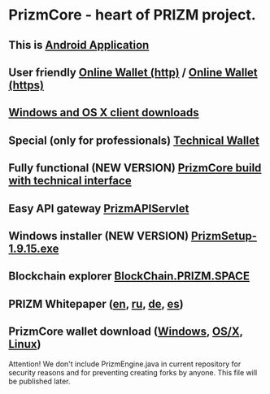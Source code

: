 # PrizmCore - heart of PRIZM project.

## This is [Android Application](http://tech.prizm-space.com/prizm.apk)

## User friendly [Online Wallet (http)](http://wallet.prizm-space.com/) / [Online Wallet (https)](https://wallet.prizm.space/)

## [Windows and OS X client downloads](http://94.130.167.158/loyalty/center/)

## Special (only for professionals) [Technical Wallet](http://tech.prizm-space.com/)

## Fully functional (NEW VERSION) [PrizmCore build with technical interface](http://tech.prizm.space/prizm-dist.tgz)

## Easy API gateway [PrizmAPIServlet](http://tech.prizm.space/prizmAPI.tgz)

## Windows installer (NEW VERSION) [PrizmSetup-1.9.15.exe](http://tech.prizm.space/PrizmSetup-1.9.15.exe)

## Blockchain explorer [BlockChain.PRIZM.SPACE](http://blockchain.prizm.space/)

## PRIZM Whitepaper ([en](http://tech.prizm.space/wp/prizm_wp_en.pdf), [ru](http://tech.prizm.space/wp/prizm_wp_ru.pdf), [de](http://tech.prizm.space/wp/prizm_wp_de.pdf), [es](http://tech.prizm.space/wp/prizm_wp_es.pdf))

## PrizmCore wallet download ([Windows](http://tech.prizm.space/files/prizm-dist-1.9.17-win.exe), [OS/X](http://tech.prizm.space/files/prizm-dist-1.9.17-osx.dmg), [Linux](http://tech.prizm.space/files/prizm-dist-1.9.17-linux.tgz)) 

Attention! We don't include PrizmEngine.java in current repository for security reasons and for preventing creating forks by anyone. This file will be published later.
